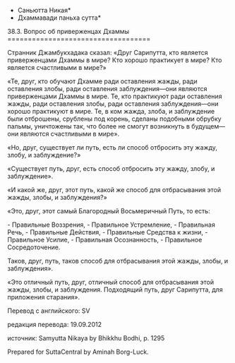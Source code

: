 * Саньютта Никая*
* Дхаммавади паньха сутта*

38\.3\. Вопрос об приверженцах Дхаммы
\=\=\=\=\=\=\=\=\=\=\=\=\=\=\=\=\=\=\=\=\=\=\=\=\=\=\=\=\=\=\=\=\=\=\=

Странник Джамбукхадака сказал: «Друг Сарипутта, кто является приверженцами Дхаммы в мире? Кто хорошо практикует в мире? Кто является счастливыми в мире?»

«Те, друг, кто обучают Дхамме ради оставления жажды, ради оставления злобы, ради оставления заблуждения—они являются приверженцами Дхаммы в мире\. Те, кто практикуют ради оставления жажды, ради оставления злобы, ради оставления заблуждения—они хорошо практикуют в мире\. Те, в ком жажда, злоба, и заблуждение были отброшены, срублены под корень, сделаны подобными обрубку пальмы, уничтожены так, что более не смогут возникнуть в будущем—они являются счастливыми в мире»\.

«Но, друг, существует ли путь, есть ли способ отбросить эту жажду, злобу, и заблуждение?»

«Существует путь, друг, есть способ отбросить эту жажду, злобу, и заблуждение»\.

«И какой же, друг, этот путь, какой же способ для отбрасывания этой жажды, злобы, и заблуждения?»

«Это, друг, этот самый Благородный Восьмеричный Путь, то есть:

\- Правильные Воззрения,
\- Правильное Устремление,
\- Правильная Речь,
\- Правильные Действия,
\- Правильные Средства к жизни,
\- Правильное Усилие,
\- Правильная Осознанность,
\- Правильное Сосредоточение\.

Таков, друг, путь, таков способ для отбрасывания этой жажды, злобы, и заблуждения»\.

«Это отличный путь, друг, отличный способ для отбрасывания этой жажды, злобы, и заблуждения\. Подходящий путь, друг Сарипутта, для приложения старания»\.

Перевод с английского: SV

редакция перевода: 19\.09\.2012

источник: Samyutta Nikaya by Bhikkhu Bodhi, p\. 1295

Prepared for SuttaCentral by Aminah Borg\-Luck\.